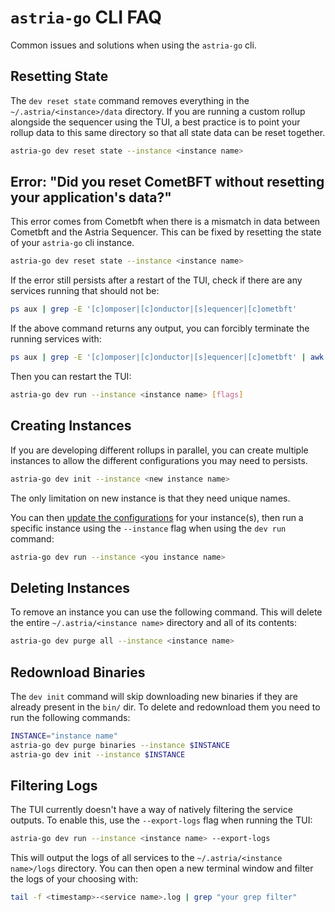 # `astria-go` CLI FAQ

Common issues and solutions when using the `astria-go` cli.

## Resetting State

The `dev reset state` command removes everything in the
`~/.astria/<instance>/data` directory. If you are running a custom rollup
alongside the sequencer using the TUI, a best practice is to point your rollup
data to this same directory so that all state data can be reset together.

```bash
astria-go dev reset state --instance <instance name>
```

## Error: "Did you reset CometBFT without resetting your application's data?"

This error comes from Cometbft when there is a mismatch in data between Cometbft
and the Astria Sequencer. This can be fixed by resetting the state of your
`astria-go` cli instance.

```bash
astria-go dev reset state --instance <instance name>
```

If the error still persists after a restart of the TUI, check if there are any
services running that should not be:

```bash
ps aux | grep -E '[c]omposer|[c]onductor|[s]equencer|[c]ometbft'
```

If the above command returns any output, you can forcibly terminate the running
services with:

```bash
ps aux | grep -E '[c]omposer|[c]onductor|[s]equencer|[c]ometbft' | awk '{print $2}' | xargs kill -9
```

Then you can restart the TUI:

```bash
astria-go dev run --instance <instance name> [flags]
```

## Creating Instances

If you are developing different rollups in parallel, you can create multiple
instances to allow the different configurations you may need to persists. 

```bash
astria-go dev init --instance <new instance name>
```

The only limitation on new instance is that they need unique names.

You can then [update the
configurations](../developer/astria-go/astria-go-config.md) for your
instance(s), then run a specific instance using the `--instance` flag when using
the `dev run` command:

```bash
astria-go dev run --instance <you instance name>
```

## Deleting Instances

To remove an instance you can use the following command. This will delete the
entire `~/.astria/<instance name>` directory and all of its contents:

```bash
astria-go dev purge all --instance <instance name>
```

## Redownload Binaries

The `dev init` command will skip downloading new binaries if they are already
present in the `bin/` dir. To delete and redownload them you need to run the
following commands:

```bash
INSTANCE="instance name"
astria-go dev purge binaries --instance $INSTANCE
astria-go dev init --instance $INSTANCE
```

## Filtering Logs

The TUI currently doesn't have a way of natively filtering the service outputs.
To enable this, use the `--export-logs` flag when running the TUI:

```bash
astria-go dev run --instance <instance name> --export-logs
```

This will output the logs of all services to the `~/.astria/<instance
name>/logs` directory. You can then open a new terminal window and filter the
logs of your choosing with:

```bash
tail -f <timestamp>-<service name>.log | grep "your grep filter"
```
